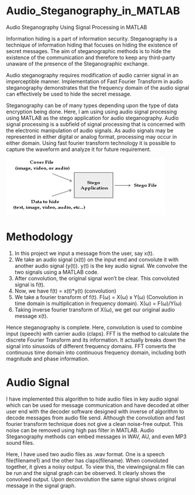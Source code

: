 # Audio_Steganography_in_MATLAB
Audio Steganography Using Signal Processing in MATLAB

Information hiding is a part of information security. Steganography is a technique of information hiding that focuses on hiding the existence of secret messages. The aim of steganographic methods is to hide the existence of the communication and therefore to keep any third-party unaware of the presence of the Steganographic exchange.

Audio steganography requires modification of audio carrier signal in an imperceptible manner. Implementation of Fast Fourier Transform in audio steganography demonstrates that the frequency domain of the audio signal can effectively be used to hide the secret message.

Steganography can be of many types depending upon the type of data encryption being done. Here, I am using using audio signal processing using MATLAB as the stego application for audio steganography. Audio signal processing is a subfield of signal processing that is concerned with the electronic manipulation of audio signals. As audio signals may be represented in either digital or analog format, processing may occur in either domain. Using fast fourier transform technology it is possible to capture the waveform and analyze it for future requirement.

![Block Diagram](https://github.com/singhishita/Audio_Steganography_in_MATLAB/blob/master/image.png)

# Methodology

1. In this project we input a message from the user, say x(t).
2. We take an audio signal (x(t)) on the input end and convolute it with another audio signal (y(t)). y(t) is the key audio signal. We convolve the two signals using a MATLAB code.
3. After convolution, the original signal won’t be clear. This convoluted signal is f(t).
4. Now, we have f(t) = x(t)*y(t) (convolution)
5. We take a fourier transform of f(t). F(ω) = X(ω) x Y(ω) (Convolution in time domain is multiplication in frequency domain).
      X(ω) = F(ω)/Y(ω)
6. Taking inverse fourier transform of X(ω), we get our original audio message x(t).

Hence steganography is complete.
Here, convolution is used to combine input (speech) with carrier audio (claps). FFT is the method to calculate the discrete Fourier Transform and its information. It actually breaks down the signal into sinusoids of different frequency domains. FFT converts the continuous time domain into continuous frequency domain, including both magnitude and phase information.

# Audio Signal

I have implemented this algorithm to hide audio files in key audio signal which can be used for message communication and have decoded at other user end with the decoder software designed with inverse of algorithm to decode messages from audio file send. Although the convolution and fast fourier transform technique does not give a clean noise-free output. This noise can be removed using high pas filter in MATLAB. Audio Steganography methods can embed messages in WAV, AU, and even MP3 sound files.

Here, I have used two audio files as .wav format. One is a speech file(filename1) and the other has claps(filename). When convoluted together, it gives a noisy output. To view this, the viewingsignal.m file can be run and the signal graph can be observed. It clearly shows the convolved output. Upon deconvolution the same signal shows original message in the signal  graph.
